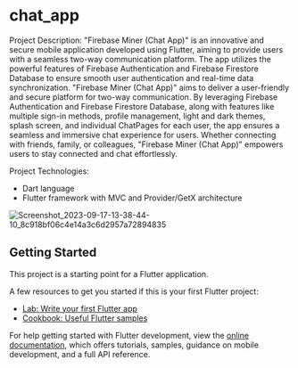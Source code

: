 # chat_app

Project Description:
"Firebase Miner (Chat App)" is an innovative and secure mobile application developed using
Flutter, aiming to provide users with a seamless two-way communication platform. The app
utilizes the powerful features of Firebase Authentication and Firebase Firestore Database to
ensure smooth user authentication and real-time data synchronization.
"Firebase Miner (Chat App)" aims to deliver a user-friendly and secure platform for two-way
communication. By leveraging Firebase Authentication and Firebase Firestore Database, along
with features like multiple sign-in methods, profile management, light and dark themes, splash
screen, and individual ChatPages for each user, the app ensures a seamless and immersive chat
experience for users. Whether connecting with friends, family, or colleagues, "Firebase Miner
(Chat App)" empowers users to stay connected and chat effortlessly.


Project Technologies:
- Dart language
- Flutter framework with MVC and Provider/GetX architecture


![Screenshot_2023-09-17-13-38-44-10_8c918bf06c4e14a3c6d2957a72894835](https://github.com/bhumikavadhavana/firebase_chat_app/assets/131368253/096177dc-7399-4967-853b-1c7e92567874)


## Getting Started

This project is a starting point for a Flutter application.

A few resources to get you started if this is your first Flutter project:

- [Lab: Write your first Flutter app](https://docs.flutter.dev/get-started/codelab)
- [Cookbook: Useful Flutter samples](https://docs.flutter.dev/cookbook)

For help getting started with Flutter development, view the
[online documentation](https://docs.flutter.dev/), which offers tutorials,
samples, guidance on mobile development, and a full API reference.
